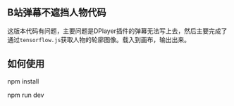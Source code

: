 ## B站弹幕不遮挡人物代码
这版本代码有问题，主要问题是DPlayer插件的弹幕无法写上去，然后主要完成了通过`tensorflow.js`获取人物的轮廓图像。载入到画布，输出出来。

## 如何使用
npm install

npm run dev
